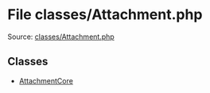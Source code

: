 File classes/Attachment.php
=========

Source: [classes/Attachment.php](https://github.com/PrestaShop/PrestaShop/blob/1.5.5.0/classes/Attachment.php)


Classes
-------

* [AttachmentCore](class.AttachmentCore.md)

